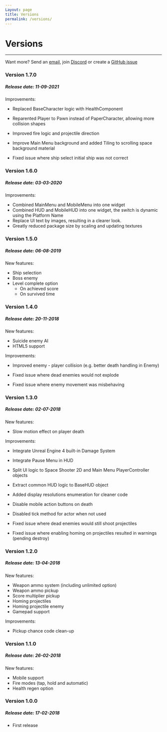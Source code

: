 ```yaml
---
Layout: page
title: Versions
permalink: /versions/
---
```


# Versions

***

Want more? Send an [email][mail], join [Discord][discord] or create a [GitHub issue][github-issue]

### Version 1.7.0

##### Release date: 11-09-2021

Improvements:

* Replaced BaseCharacter logic with HealthComponent
* Reparented Player to Pawn instead of PaperCharacter, allowing more collision shapes
* Improved fire logic and projectile direction
* Improve Main Menu background and added Tiling to scrolling space background material

* Fixed issue where ship select initial ship was not correct

### Version 1.6.0

##### Release date: 03-03-2020

Improvements:

* Combined MainMenu and MobileMenu into one widget
* Combined HUD and MobileHUD into one widget, the switch is dynamic using the Platform Name
* Replace UI text by images, resulting in a clearer look.
* Greatly reduced package size by scaling and updating textures

### Version 1.5.0

##### Release date: 06-08-2019

New features:

* Ship selection
* Boss enemy
* Level complete option
    * On achieved score
    * On survived time

### Version 1.4.0

##### Release date: 20-11-2018

New features:

* Suicide enemy AI
* HTML5 support

Improvements:

* Improved enemy - player collision (e.g. better death handling in Enemy)

* Fixed issue where dead enemies would not explode
* Fixed issue where enemy movement was misbehaving

### Version 1.3.0

##### Release date: 02-07-2018

New features:

* Slow motion effect on player death

Improvements:

* Integrate Unreal Engine 4 built-in Damage System
* Integrate Pause Menu in HUD
* Split UI logic to Space Shooter 2D and Main Menu PlayerController objects
* Extract common HUD logic to BaseHUD object
* Added display resolutions enumeration for cleaner code
* Disable mobile action buttons on death
* Disabled tick method for actor when not used

* Fixed issue where dead enemies would still shoot projectiles
* Fixed issue where enabling homing on projectiles resulted in warnings (pending destroy)

### Version 1.2.0

##### Release date: 13-04-2018

New features:

* Weapon ammo system (including unlimited option)
* Weapon ammo pickup
* Score multiplier pickup
* Homing projectiles
* Homing projectile enemy
* Gamepad support

Improvements:

* Pickup chance code clean-up

### Version 1.1.0

##### Release date: 26-02-2018

New features:

* Mobile support
* Fire modes (tap, hold and automatic)
* Health regen option

### Version 1.0.0

##### Release date: 17-02-2018

* First release


[mail]: mailto:gracesgamesbv@gmail.com
[discord]: https://discord.gg/DBwFAES
[github-issue]: https://github.com/GracesGames/SpaceShooter2DKit/issues
